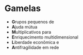 # Gamelas

- **G**rupos pequenos de
- **A**juda mútua
- **M**ultiplicativos para
- **E**nriquecimento multidimensional
- **L**iberdade econômica e
- **A**ntifragilidade em rede

